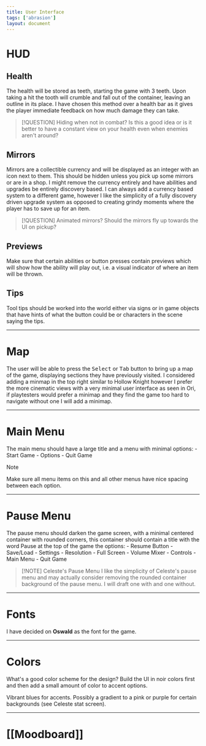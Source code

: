 ```yaml
---
title: User Interface
tags: ['abrasion']
layout: document
---
```

# HUD
## Health
The health will be stored as teeth, starting the game with 3 teeth. Upon taking a hit the tooth will crumble and fall out of the container, leaving an outline in its place. I have chosen this method over a health bar as it gives the player immediate feedback on how much damage they can take.

> [!QUESTION] Hiding when not in combat?
> Is this a good idea or is it better to have a constant view on your health even when enemies aren't around?

## Mirrors
Mirrors are a collectible currency and will be displayed as an integer with an icon next to them. This should be hidden unless you pick up some mirrors or are in a shop. I might remove the currency entirely and have abilities and upgrades be entirely discovery based. I can always add a currency based system to a different game, however I like the simplicity of a fully discovery driven upgrade system as opposed to creating grindy moments where the player has to save up for an item.

> [!QUESTION] Animated mirrors?
> Should the mirrors fly up towards the UI on pickup?

## Previews
Make sure that certain abilities or button presses contain previews which will show how the ability will play out, i.e. a visual indicator of where an item will be thrown.

## Tips
Tool tips should be worked into the world either via signs or in game objects that have hints of what the button could be or characters in the scene saying the tips.

---

# Map
The user will be able to press the <kbd>Select</kbd> or <kbd>Tab</kbd> button to bring up a map of the game, displaying sections they have previously visited. I considered adding a minmap in the top right similar to Hollow Knight however I prefer the more cinematic views with a very minimal user interface as seen in Ori, if playtesters would prefer a minimap and they find the game too hard to navigate without one I will add a minimap.

---

# Main Menu
The main menu should have a large title and a menu with minimal options:
	- Start Game
	- Options
	- Quit Game

> [!NOTE]
> Make sure all menu items on this and all other menus have nice spacing between each option.

---

# Pause Menu
The pause menu should darken the game screen, with a minimal centered container with rounded corners, this container should contain a title with the word Pause at the top of the game the options:
	- Resume Button
	- Save/Load
	- Settings
		- Resolution
		- Full Screen
		- Volume Mixer
		- Controls
	- Main Menu
	- Quit Game

> [!NOTE] Celeste's Pause Menu
> I like the simplicity of Celeste's pause menu and may actually consider removing the rounded container background of the pause menu. I will draft one with and one without.

---

# Fonts
I have decided on __Oswald__ as the font for the game.

---

# Colors
What's a good color scheme for the design? Build the UI in noir colors first and then add a small amount of color to accent options.

Vibrant blues for accents. Possibly a gradient to a pink or purple for certain backgrounds (see Celeste stat screen).

---

# [[Moodboard]]
